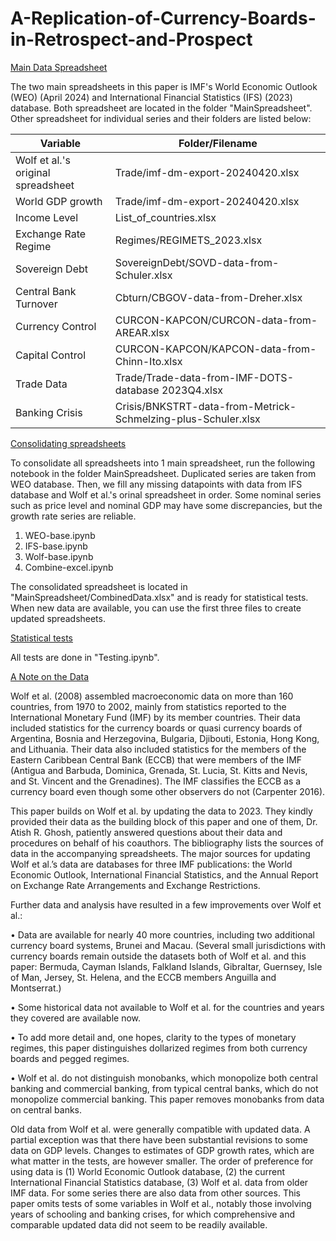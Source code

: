 # A-Replication-of-Currency-Boards-in-Retrospect-and-Prospect

<ins>Main Data Spreadsheet</ins>

The two main spreadsheets in this paper is IMF's World Economic Outlook (WEO) (April 2024) and International Financial Statistics (IFS) (2023) database. Both spreadsheet are located in the folder "MainSpreadsheet". Other spreadsheet for individual series and their folders are listed below:

| Variable                           | Folder/Filename                                               |
| -----------------------------------| --------------------------------------------------------------|
| Wolf et al.'s original spreadsheet | Trade/imf-dm-export-20240420.xlsx                             |
| World GDP growth                   | Trade/imf-dm-export-20240420.xlsx                             |
| Income Level                       | List_of_countries.xlsx                                        |
| Exchange Rate Regime               | Regimes/REGIMETS_2023.xlsx                                    |
| Sovereign Debt                     | SovereignDebt/SOVD-data-from-Schuler.xlsx                     |
| Central Bank Turnover              | Cbturn/CBGOV-data-from-Dreher.xlsx                            |
| Currency Control                   | CURCON-KAPCON/CURCON-data-from-AREAR.xlsx                     |
| Capital Control                    | CURCON-KAPCON/KAPCON-data-from-Chinn-Ito.xlsx                 |
| Trade Data                         | Trade/Trade-data-from-IMF-DOTS-database 2023Q4.xlsx           |
| Banking Crisis                     | Crisis/BNKSTRT-data-from-Metrick-Schmelzing-plus-Schuler.xlsx |

<ins>Consolidating spreadsheets</ins>

To consolidate all spreadsheets into 1 main spreadsheet, run the following notebook in the folder MainSpreadsheet. Duplicated series are taken from WEO database. Then, we fill any missing datapoints with data from IFS database and Wolf et al.'s orinal spreadsheet in order. Some nominal series such as price level and nominal GDP may have some discrepancies, but the growth rate series are reliable.

1. WEO-base.ipynb
2. IFS-base.ipynb
3. Wolf-base.ipynb
4. Combine-excel.ipynb

The consolidated spreadsheet is located in "MainSpreadsheet/CombinedData.xlsx" and is ready for statistical tests. When new data are available, you can use the first three files to create updated spreadsheets.

<ins>Statistical tests</ins>

All tests are done in "Testing.ipynb".

<ins>A Note on the Data</ins>

Wolf et al. (2008) assembled macroeconomic data on more than 160 countries, from 1970 to 2002, mainly from statistics reported to the International Monetary Fund (IMF) by its member countries. Their data included statistics for the currency boards or quasi currency boards of Argentina, Bosnia and Herzegovina, Bulgaria, Djibouti, Estonia, Hong Kong, and Lithuania. Their data also included statistics for the members of the Eastern Caribbean Central Bank (ECCB) that were members of the IMF (Antigua and Barbuda, Dominica, Grenada, St. Lucia, St. Kitts and Nevis, and St. Vincent and the Grenadines). The IMF classifies the ECCB as a currency board even though some other observers do not (Carpenter 2016).

This paper builds on Wolf et al. by updating the data to 2023. They kindly provided their data as the building block of this paper and one of them, Dr. Atish R. Ghosh, patiently answered questions about their data and procedures on behalf of his coauthors. The bibliography lists the sources of data in the accompanying spreadsheets. The major sources for updating Wolf et al.’s data are databases for three IMF publications: the World Economic Outlook, International Financial Statistics, and the Annual Report on Exchange Rate Arrangements and Exchange Restrictions.

 Further data and analysis have resulted in a few improvements over Wolf et al.:

•	Data are available for nearly 40 more countries, including two additional currency board systems, Brunei and Macau. (Several small jurisdictions with currency boards remain outside the datasets both of Wolf et al. and this paper: Bermuda, Cayman Islands, Falkland Islands, Gibraltar, Guernsey, Isle of Man, Jersey, St. Helena, and the ECCB members Anguilla and Montserrat.)

•	Some historical data not available to Wolf et al. for the countries and years they covered are available now.

•	To add more detail and, one hopes, clarity to the types of monetary regimes, this paper distinguishes dollarized regimes from both currency boards and pegged regimes.

•	Wolf et al. do not distinguish monobanks, which monopolize both central banking and commercial banking, from typical central banks, which do not monopolize commercial banking. This paper removes monobanks from data on central banks.

Old data from Wolf et al. were generally compatible with updated data. A partial exception was that there have been substantial revisions to some data on GDP levels. Changes to estimates of GDP growth rates, which are what matter in the tests, are however smaller. The order of preference for using data is (1) World Economic Outlook database, (2) the current International Financial Statistics database, (3) Wolf et al. data from older IMF data. For some series there are also data from other sources. This paper omits tests of some variables in Wolf et al., notably those involving years of schooling and banking crises, for which comprehensive and comparable updated data did not seem to be readily available.

